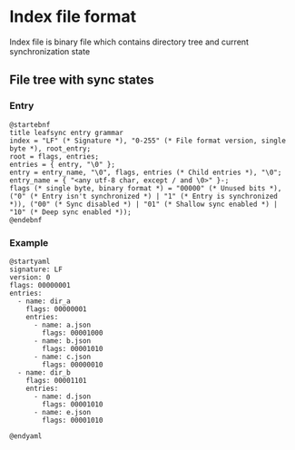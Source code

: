 # Index file format

Index file is binary file which contains directory tree and current synchronization state

## File tree with sync states

### Entry

```plantuml
@startebnf
title leafsync entry grammar
index = "LF" (* Signature *), "0-255" (* File format version, single byte *), root_entry;
root = flags, entries;
entries = { entry, "\0" };
entry = entry_name, "\0", flags, entries (* Child entries *), "\0";
entry_name = { "<any utf-8 char, except / and \0>" }-;
flags (* single byte, binary format *) = "00000" (* Unused bits *), ("0" (* Entry isn't synchronized *) | "1" (* Entry is synchronized *)), ("00" (* Sync disabled *) | "01" (* Shallow sync enabled *) | "10" (* Deep sync enabled *));
@endebnf
```

### Example

```plantuml
@startyaml
signature: LF
version: 0
flags: 00000001
entries:
  - name: dir_a
    flags: 00000001
    entries:
      - name: a.json
        flags: 00001000
      - name: b.json
        flags: 00001010
      - name: c.json
        flags: 00000010
  - name: dir_b
    flags: 00001101
    entries:
      - name: d.json
        flags: 00001010
      - name: e.json
        flags: 00001010

@endyaml
```
